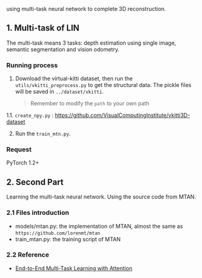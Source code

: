 using multi-task neural network to complete 3D reconstruction.

## 1. Multi-task of LIN
The multi-task means 3 tasks: depth estimation using single image, semantic segmentation and vision odometry.

### Running process
1. Download the virtual-kitti dataset, then run the `utils/vkitti_preprocess.py` to get the structural data. The pickle files will be saved in `../dataset/vkitti`.
   > Remember to modify the `path` to your own path

1.1. `create_npy.py` : https://github.com/VisualComputingInstitute/vkitti3D-dataset
   
2. Run the `train_mtn.py`.


### Request
PyTorch 1.2+



## 2. Second Part
Learning the multi-task neural network. Using the source code from MTAN.

### 2.1 Files introduction
- models/mtan.py: the implementation of MTAN, almost the same as `https://github.com/lorenmt/mtan`
- train_mtan.py: the training script of MTAN

### 2.2 Reference
- [End-to-End Multi-Task Learning with Attention](https://github.com/lorenmt/mtan)

